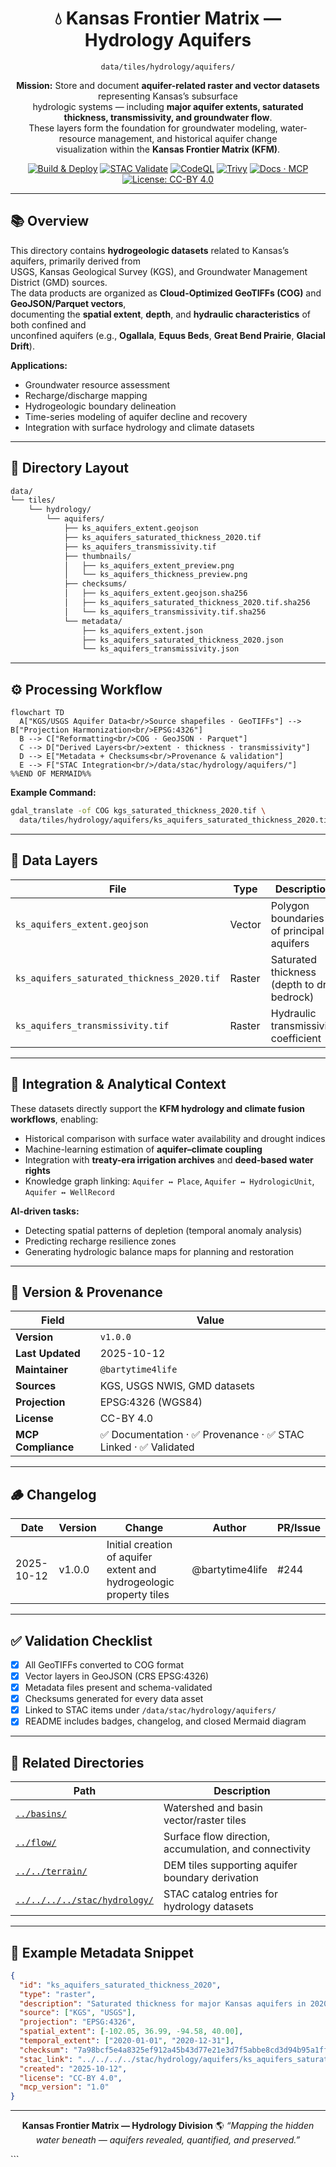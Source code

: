 <div align="center">

# 💧 Kansas Frontier Matrix — Hydrology Aquifers  
`data/tiles/hydrology/aquifers/`

**Mission:** Store and document **aquifer-related raster and vector datasets** representing Kansas’s subsurface  
hydrologic systems — including **major aquifer extents, saturated thickness, transmissivity, and groundwater flow**.  
These layers form the foundation for groundwater modeling, water-resource management, and historical aquifer change  
visualization within the **Kansas Frontier Matrix (KFM)**.

[![Build & Deploy](https://github.com/bartytime4life/Kansas-Frontier-Matrix/actions/workflows/site.yml/badge.svg)](../../../../.github/workflows/site.yml)
[![STAC Validate](https://github.com/bartytime4life/Kansas-Frontier-Matrix/actions/workflows/stac-validate.yml/badge.svg)](../../../../.github/workflows/stac-validate.yml)
[![CodeQL](https://github.com/bartytime4life/Kansas-Frontier-Matrix/actions/workflows/codeql.yml/badge.svg)](../../../../.github/workflows/codeql.yml)
[![Trivy](https://github.com/bartytime4life/Kansas-Frontier-Matrix/actions/workflows/trivy.yml/badge.svg)](../../../../.github/workflows/trivy.yml)
[![Docs · MCP](https://img.shields.io/badge/Docs-MCP-blue)](../../../../docs/)
[![License: CC-BY 4.0](https://img.shields.io/badge/License-CC--BY%204.0-green)](../../../../LICENSE)

</div>

---

## 📚 Overview

This directory contains **hydrogeologic datasets** related to Kansas’s aquifers, primarily derived from  
USGS, Kansas Geological Survey (KGS), and Groundwater Management District (GMD) sources.  
The data products are organized as **Cloud-Optimized GeoTIFFs (COG)** and **GeoJSON/Parquet vectors**,  
documenting the **spatial extent**, **depth**, and **hydraulic characteristics** of both confined and  
unconfined aquifers (e.g., **Ogallala**, **Equus Beds**, **Great Bend Prairie**, **Glacial Drift**).

**Applications:**
- Groundwater resource assessment  
- Recharge/discharge mapping  
- Hydrogeologic boundary delineation  
- Time-series modeling of aquifer decline and recovery  
- Integration with surface hydrology and climate datasets  

---

## 📂 Directory Layout

```bash
data/
└── tiles/
    └── hydrology/
        └── aquifers/
            ├── ks_aquifers_extent.geojson
            ├── ks_aquifers_saturated_thickness_2020.tif
            ├── ks_aquifers_transmissivity.tif
            ├── thumbnails/
            │   ├── ks_aquifers_extent_preview.png
            │   └── ks_aquifers_thickness_preview.png
            ├── checksums/
            │   ├── ks_aquifers_extent.geojson.sha256
            │   ├── ks_aquifers_saturated_thickness_2020.tif.sha256
            │   └── ks_aquifers_transmissivity.tif.sha256
            └── metadata/
                ├── ks_aquifers_extent.json
                ├── ks_aquifers_saturated_thickness_2020.json
                └── ks_aquifers_transmissivity.json
````

---

## ⚙️ Processing Workflow

```mermaid
flowchart TD
  A["KGS/USGS Aquifer Data<br/>Source shapefiles · GeoTIFFs"] --> B["Projection Harmonization<br/>EPSG:4326"]
  B --> C["Reformatting<br/>COG · GeoJSON · Parquet"]
  C --> D["Derived Layers<br/>extent · thickness · transmissivity"]
  D --> E["Metadata + Checksums<br/>Provenance & validation"]
  E --> F["STAC Integration<br/>/data/stac/hydrology/aquifers/"]
%%END OF MERMAID%%
```

**Example Command:**

```bash
gdal_translate -of COG kgs_saturated_thickness_2020.tif \
  data/tiles/hydrology/aquifers/ks_aquifers_saturated_thickness_2020.tif
```

---

## 🧩 Data Layers

| File                                       | Type   | Description                                | Source     | Units   |
| ------------------------------------------ | ------ | ------------------------------------------ | ---------- | ------- |
| `ks_aquifers_extent.geojson`               | Vector | Polygon boundaries of principal aquifers   | KGS / USGS | —       |
| `ks_aquifers_saturated_thickness_2020.tif` | Raster | Saturated thickness (depth to dry bedrock) | KGS        | feet    |
| `ks_aquifers_transmissivity.tif`           | Raster | Hydraulic transmissivity coefficient       | KGS / USGS | ft²/day |

---

## 🧠 Integration & Analytical Context

These datasets directly support the **KFM hydrology and climate fusion workflows**, enabling:

* Historical comparison with surface water availability and drought indices
* Machine-learning estimation of **aquifer–climate coupling**
* Integration with **treaty-era irrigation archives** and **deed-based water rights**
* Knowledge graph linking: `Aquifer ↔ Place`, `Aquifer ↔ HydrologicUnit`, `Aquifer ↔ WellRecord`

**AI-driven tasks:**

* Detecting spatial patterns of depletion (temporal anomaly analysis)
* Predicting recharge resilience zones
* Generating hydrologic balance maps for planning and restoration

---

## 🧮 Version & Provenance

| Field              | Value                                                        |
| ------------------ | ------------------------------------------------------------ |
| **Version**        | `v1.0.0`                                                     |
| **Last Updated**   | 2025-10-12                                                   |
| **Maintainer**     | `@bartytime4life`                                            |
| **Sources**        | KGS, USGS NWIS, GMD datasets                                 |
| **Projection**     | EPSG:4326 (WGS84)                                            |
| **License**        | CC-BY 4.0                                                    |
| **MCP Compliance** | ✅ Documentation · ✅ Provenance · ✅ STAC Linked · ✅ Validated |

---

## 🪵 Changelog

| Date       | Version | Change                                                              | Author          | PR/Issue |
| ---------- | ------- | ------------------------------------------------------------------- | --------------- | -------- |
| 2025-10-12 | v1.0.0  | Initial creation of aquifer extent and hydrogeologic property tiles | @bartytime4life | #244     |

---

## ✅ Validation Checklist

* [x] All GeoTIFFs converted to COG format
* [x] Vector layers in GeoJSON (CRS EPSG:4326)
* [x] Metadata files present and schema-validated
* [x] Checksums generated for every data asset
* [x] Linked to STAC items under `/data/stac/hydrology/aquifers/`
* [x] README includes badges, changelog, and closed Mermaid diagram

---

## 🔗 Related Directories

| Path                                                         | Description                                            |
| ------------------------------------------------------------ | ------------------------------------------------------ |
| [`../basins/`](../basins/)                                   | Watershed and basin vector/raster tiles                |
| [`../flow/`](../flow/)                                       | Surface flow direction, accumulation, and connectivity |
| [`../../terrain/`](../../terrain/)                           | DEM tiles supporting aquifer boundary derivation       |
| [`../../../../stac/hydrology/`](../../../../stac/hydrology/) | STAC catalog entries for hydrology datasets            |

---

## 🧭 Example Metadata Snippet

```json
{
  "id": "ks_aquifers_saturated_thickness_2020",
  "type": "raster",
  "description": "Saturated thickness for major Kansas aquifers in 2020",
  "source": ["KGS", "USGS"],
  "projection": "EPSG:4326",
  "spatial_extent": [-102.05, 36.99, -94.58, 40.00],
  "temporal_extent": ["2020-01-01", "2020-12-31"],
  "checksum": "7a98bcf5e4a8325ef912a45b43d77e21e3d7f5abbe8cd3d94b95a1ff1a6c0a3b",
  "stac_link": "../../../../stac/hydrology/aquifers/ks_aquifers_saturated_thickness_2020.json",
  "created": "2025-10-12",
  "license": "CC-BY 4.0",
  "mcp_version": "1.0"
}
```

---

<div align="center">

**Kansas Frontier Matrix — Hydrology Division**
🌎 *“Mapping the hidden water beneath — aquifers revealed, quantified, and preserved.”*

</div>
```

